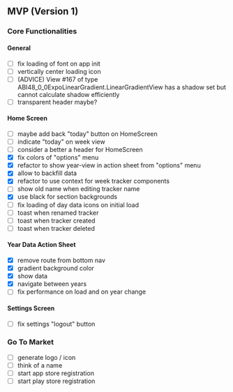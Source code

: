 ## MVP (Version 1)

### Core Functionalities

#### General
- [ ] fix loading of font on app init
- [ ] vertically center loading icon
- [ ] (ADVICE) View #167 of type ABI48_0_0ExpoLinearGradient.LinearGradientView has a shadow set but cannot calculate shadow efficiently
- [ ] transparent header maybe?

#### Home Screen
- [ ] maybe add back "today" button on HomeScreen
- [ ] indicate "today" on week view
- [ ] consider a better a header for HomeScreen
- [x] fix colors of "options" menu
- [x] refactor to show year-view in action sheet from "options" menu
- [x] allow to backfill data
- [x] refactor to use context for week tracker components
- [ ] show old name when editing tracker name
- [x] use black for section backgrounds
- [ ] fix loading of day data icons on initial load
- [ ] toast when renamed tracker
- [ ] toast when tracker created
- [ ] toast when tracker deleted

#### Year Data Action Sheet
- [x] remove route from bottom nav
- [x] gradient background color
- [x] show data
- [x] navigate between years
- [ ] fix performance on load and on year change

#### Settings Screen
- [ ] fix settings "logout" button

### Go To Market
- [ ] generate logo / icon
- [ ] think of a name
- [ ] start app store registration
- [ ] start play store registration